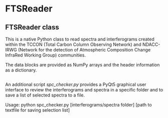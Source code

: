 # FTSReader

## FTSReader class
This is a native Python class to read spectra and interferograms created within the TCCON (Total Carbon Column Observing Network) and NDACC-IRWG (Network for the detection of Atmospheric Composition Change InfraRed Working Group) communities.

The data blocks are provided as NumPy arrays and the header information as a dictionary.

##
An additional script *spc_checker.py* provides a PyQt5 graphical user interface to review the interferograms and spectra in a specific folder and to save a list of selected spectra to a file.

Usage:
    python spc_checker.py [interferograms/spectra folder] [path to textfile for saving selection list]
